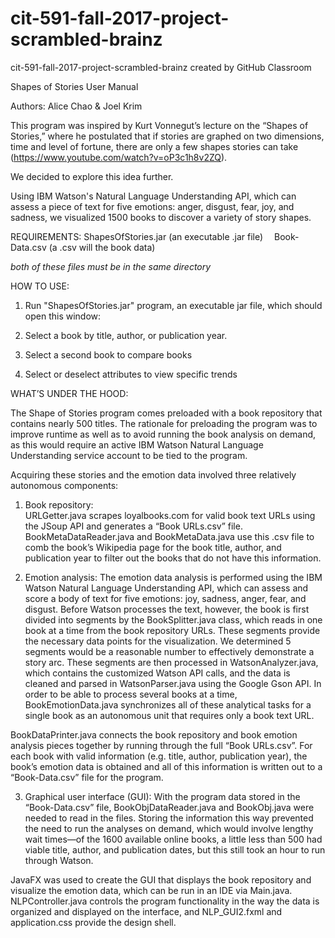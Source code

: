 # cit-591-fall-2017-project-scrambled-brainz
cit-591-fall-2017-project-scrambled-brainz created by GitHub Classroom
 

Shapes of Stories
User Manual


Authors:  Alice Chao & Joel Krim


This program was inspired by Kurt Vonnegut’s lecture on the “Shapes of Stories,” where he postulated that if stories are graphed on two dimensions, time and level of fortune, there are only a few shapes stories can take (https://www.youtube.com/watch?v=oP3c1h8v2ZQ).  

We decided to explore this idea further.  

Using IBM Watson's Natural Language Understanding API, which can assess a piece of text for five emotions: anger, disgust, fear, joy, and sadness, we visualized 1500 books to discover a variety of story shapes.  



REQUIREMENTS:
ShapesOfStories.jar 		(an executable .jar file) 
Book-Data.csv			(a .csv will the book data)

*both of these files must be in the same directory*

HOW TO USE:

1. Run "ShapesOfStories.jar" program, an executable jar file, which should open this window:

 

2. Select a book by title, author, or publication year.

 
3. Select a second book to compare books

 


4. Select or deselect attributes to view specific trends


 
WHAT’S UNDER THE HOOD:

The Shape of Stories program comes preloaded with a book repository that contains nearly 500 titles.  The rationale for preloading the program was to improve runtime as well as to avoid running the book analysis on demand, as this would require an active IBM Watson Natural Language Understanding service account to be tied to the program. 

Acquiring these stories and the emotion data involved three relatively autonomous components:

1.	Book repository:  
URLGetter.java scrapes loyalbooks.com for valid book text URLs using the JSoup API and generates a “Book URLs.csv” file.  BookMetaDataReader.java and BookMetaData.java use this .csv file to comb the book’s Wikipedia page for the book title, author, and publication year to filter out the books that do not have this information.

2.	Emotion analysis:
The emotion data analysis is performed using the IBM Watson Natural Language Understanding API, which can assess and score a body of text for five emotions: joy, sadness, anger, fear, and disgust.  Before Watson processes the text, however, the book is first divided into segments by the BookSplitter.java class, which reads in one book at a time from the book repository URLs.  These segments provide the necessary data points for the visualization.  We determined 5 segments would be a reasonable number to effectively demonstrate a story arc.  These segments are then processed in WatsonAnalyzer.java, which contains the customized Watson API calls, and the data is cleaned and parsed in WatsonParser.java using the Google Gson API.  In order to be able to process several books at a time, BookEmotionData.java synchronizes all of these analytical tasks for a single book as an autonomous unit that requires only a book text URL.  

BookDataPrinter.java connects the book repository and book emotion analysis pieces together by running through the full “Book URLs.csv”.  For each book with valid information (e.g. title, author, publication year), the book’s emotion data is obtained and all of this information is written out to a “Book-Data.csv” file for the program.

3.	Graphical user interface (GUI):
With the program data stored in the “Book-Data.csv” file, BookObjDataReader.java and BookObj.java were needed to read in the files.  Storing the information this way prevented the need to run the analyses on demand, which would involve lengthy wait times—of the 1600 available online books, a little less than 500 had viable title, author, and publication dates, but this still took an hour to run through Watson.  

JavaFX was used to create the GUI that displays the book repository and visualize the emotion data, which can be run in an IDE via Main.java.  NLPController.java controls the program functionality in the way the data is organized and displayed on the interface, and NLP_GUI2.fxml and application.css provide the design shell.  



